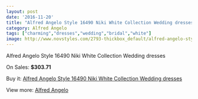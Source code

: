 ```yaml
---
layout: post
date: '2016-11-20'
title: "Alfred Angelo Style 16490 Niki White Collection Wedding dresses"
category: Alfred Angelo
tags: ["charming","dresses","wedding","bridal","white"]
image: http://www.novstyles.com/2793-thickbox_default/alfred-angelo-style-16490-niki-white-collection-wedding-dresses.jpg
---
```

Alfred Angelo Style 16490 Niki White Collection Wedding dresses

On Sales: **$303.71**
<a href="https://www.novstyles.com/en/alfred-angelo/1590-alfred-angelo-style-16490-niki-white-collection-wedding-dresses.html"><amp-img layout="responsive" width="600" height="600" src="//www.novstyles.com/2793-thickbox_default/alfred-angelo-style-16490-niki-white-collection-wedding-dresses.jpg" alt="Alfred Angelo Style 16490 Niki White Collection Wedding dresses 0" /></a>
<a href="https://www.novstyles.com/en/alfred-angelo/1590-alfred-angelo-style-16490-niki-white-collection-wedding-dresses.html"><amp-img layout="responsive" width="600" height="600" src="//www.novstyles.com/2794-thickbox_default/alfred-angelo-style-16490-niki-white-collection-wedding-dresses.jpg" alt="Alfred Angelo Style 16490 Niki White Collection Wedding dresses 1" /></a>

Buy it: [Alfred Angelo Style 16490 Niki White Collection Wedding dresses](https://www.novstyles.com/en/alfred-angelo/1590-alfred-angelo-style-16490-niki-white-collection-wedding-dresses.html "Alfred Angelo Style 16490 Niki White Collection Wedding dresses")

View more: [Alfred Angelo](https://www.novstyles.com/en/10-alfred-angelo "Alfred Angelo")